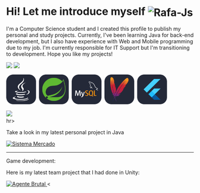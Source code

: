 # Hi! Let me introduce myself <img align="center" alt="Rafa-Js" height="50" width="50" src="https://c.tenor.com/6tAKDRH_qAwAAAAC/tenor.gif">
<p>I'm a Computer Science student and I created this profile to publish my personal and study projects. Currently, I've been learning Java for back-end development, but I also have experience with Web and Mobile programming due to my job. I'm currently responsible for IT Support but I'm transitioning to development. Hope you like my projects!</p>

![](http://github-profile-summary-cards.vercel.app/api/cards/stats?username=venicode&theme=dracula)
![](http://github-profile-summary-cards.vercel.app/api/cards/repos-per-language?username=venicode&theme=dracula)
<div style="display: inline_block">
  <img align="center" height="80" width="80" src="https://github.com/tandpfun/skill-icons/blob/main/icons/Java-Dark.svg">&nbsp
  <img align="center" height="80" width="80" src="https://github.com/tandpfun/skill-icons/blob/main/icons/Spring-Dark.svg">&nbsp
   <img align="center" height="80" width="80" src="https://github.com/tandpfun/skill-icons/blob/main/icons/MySQL-Dark.svg">&nbsp
  <img align="center" height="80" width="80" src="https://github.com/tandpfun/skill-icons/blob/main/icons/Maven-Dark.svg">&nbsp  
  <img align="center" height="80" width="80" src="https://github.com/tandpfun/skill-icons/blob/main/icons/Flutter-Dark.svg">&nbsp   
</div>
<br>
 <a href="https://www.linkedin.com/in/venint/" target="_blank"><img src="https://img.shields.io/badge/-LinkedIn-%230077B5?style=for-the-badge&logo=linkedin&logoColor=white" target="_blank"></a><br>
hr>
<p>Take a look in my latest personal project in Java</p>
<a href="https://github.com/Venicode/sistema-mercado">
  <img src="https://img.shields.io/badge/Java-Retail Software-red?style=for-the-badge&logo=java" alt="Sistema Mercado">
</a>
 <hr>
 <p>Game development:</p>
<p>Here is my latest team project that I had done in Unity:</p>
<a href="https://github.com/Venicode/agente-brutal.git">
  <img src="https://img.shields.io/badge/Unity-Agente Brutal-orange?style=for-the-badge&logo=java" alt="Agente Brutal">
</a>
<
